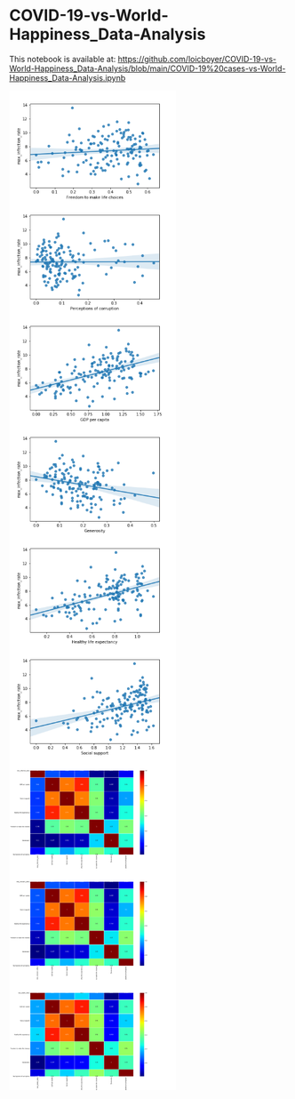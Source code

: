 # COVID-19-vs-World-Happiness_Data-Analysis


This notebook is available at: https://github.com/loicboyer/COVID-19-vs-World-Happiness_Data-Analysis/blob/main/COVID-19%20cases-vs-World-Happiness_Data-Analysis.ipynb

<img src="https://github.com/loicboyer/COVID-19-vs-World-Happiness_Data-Analysis/blob/main/img/FreedomConfirmed.png" width=300, align="center">
<img src="https://raw.githubusercontent.com/loicboyer/COVID-19-vs-World-Happiness_Data-Analysis/main/img/CorruptionConfirmed.png" width=300, align="center">

<img src="https://github.com/loicboyer/COVID-19-vs-World-Happiness_Data-Analysis/blob/main/img/GDPConfirmed.png" width=300, align="center">
<img src="https://github.com/loicboyer/COVID-19-vs-World-Happiness_Data-Analysis/blob/main/img/GenerosityConfirmed.png" width=300, align="center">
<img src="https://github.com/loicboyer/COVID-19-vs-World-Happiness_Data-Analysis/blob/main/img/LifeConfirmed.png" width=300, align="center">
<img src="https://github.com/loicboyer/COVID-19-vs-World-Happiness_Data-Analysis/blob/main/img/SocialConfirmed.png" width=300, align="center">

<img src="https://github.com/loicboyer/COVID-19-vs-World-Happiness_Data-Analysis/blob/main/img/heatmapconfirmed.png" width=300, align="center">
<img src="https://github.com/loicboyer/COVID-19-vs-World-Happiness_Data-Analysis/blob/main/img/heatmaprecoveries.png" width=300, align="center">
<img src="https://github.com/loicboyer/COVID-19-vs-World-Happiness_Data-Analysis/blob/main/img/heatmapdeaths.png" width=300, align="center">
